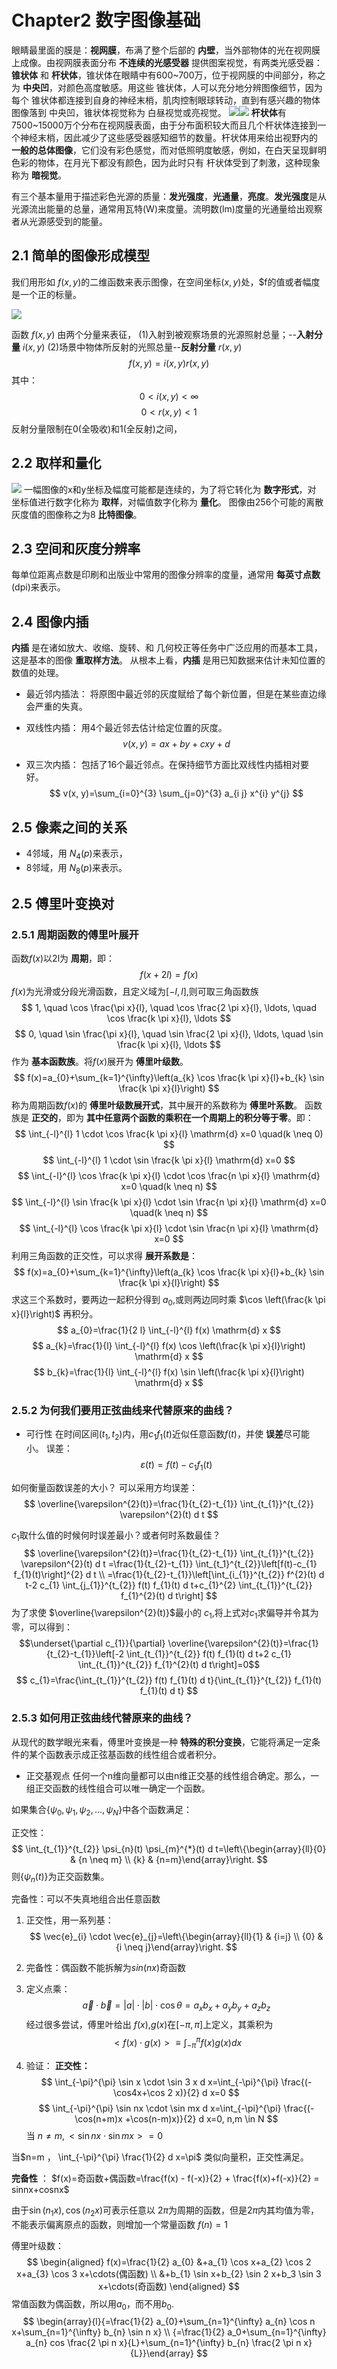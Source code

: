 # Chapter2 数字图像基础
眼睛最里面的膜是：**视网膜**，布满了整个后部的 **内壁**，当外部物体的光在视网膜上成像。由视网膜表面分布 **不连续的光感受器** 提供图案视觉，有两类光感受器：**锥状体** 和 **杆状体**，锥状体在眼睛中有600~700万，位于视网膜的中间部分，称之为 **中央凹**，对颜色高度敏感。用这些 锥状体，人可以充分地分辨图像细节，因为每个 锥状体都连接到自身的神经末梢，肌肉控制眼球转动，直到有感兴趣的物体图像落到 中央凹，锥状体视觉称为 白昼视觉或亮视觉。
![](picture/2019-07-23-10-58-36.png)![](picture/2019-07-23-10-58-38.png)
**杆状体**有 7500~15000万个分布在视网膜表面，由于分布面积较大而且几个杆状体连接到一个神经末梢，因此减少了这些感受器感知细节的数量。杆状体用来给出视野内的 **一般的总体图像**，它们没有彩色感觉，而对低照明度敏感，例如，在白天呈现鲜明色彩的物体，在月光下都没有颜色，因为此时只有 杆状体受到了刺激，这种现象称为 **暗视觉**。

有三个基本量用于描述彩色光源的质量：**发光强度**，**光通量**，**亮度**。**发光强度**是从光源流出能量的总量，通常用瓦特(W)来度量。流明数(lm)度量的光通量给出观察者从光源感受到的能量。

## 2.1 简单的图像形成模型
我们用形如 $f(x,y)$的二维函数来表示图像，在空间坐标$(x,y)$处，$f的值或者幅度是一个正的标量。

![](picture/2019-07-23-13-53-25.png)

函数 $f(x,y)$ 由两个分量来表征，
(1)入射到被观察场景的光源照射总量；--**入射分量** $i(x,y)$
(2)场景中物体所反射的光照总量--**反射分量** $r(x,y)$
$$
f(x, y)=i(x, y) r(x, y)
$$
其中：
$$
0<i(x, y)<\infty
$$
$$
0<r(x, y)<1
$$
反射分量限制在0(全吸收)和1(全反射)之间，

## 2.2 取样和量化
![](picture/2019-07-23-14-02-29.png)
一幅图像的x和y坐标及幅度可能都是连续的，为了将它转化为 **数字形式**，对 坐标值进行数字化称为 **取样**，对幅值数字化称为 **量化**。
图像由256个可能的离散灰度值的图像称之为8 **比特图像**。

## 2.3 空间和灰度分辨率
每单位距离点数是印刷和出版业中常用的图像分辨率的度量，通常用 **每英寸点数**(dpi)来表示。

## 2.4 图像内插
**内插** 是在诸如放大、收缩、旋转、和 几何校正等任务中广泛应用的而基本工具，这是基本的图像 **重取样方法**。
从根本上看，**内插** 是用已知数据来估计未知位置的数值的处理。
* 最近邻内插法：
  将原图中最近邻的灰度赋给了每个新位置，但是在某些直边缘会严重的失真。

* 双线性内插：
  用4个最近邻去估计给定位置的灰度。
$$
v(x, y)=a x+b y+c x y+d
$$

* 双三次内插：
  包括了16个最近邻点。在保持细节方面比双线性内插相对要好。
    $$
v(x, y)=\sum_{i=0}^{3} \sum_{j=0}^{3} a_{i j} x^{i} y^{j}
    $$


## 2.5 像素之间的关系
* 4邻域，用 $N_4(p)$来表示，
* 8邻域，用 $N_8(p)$来表示。

## 2.5  傅里叶变换对
### 2.5.1 周期函数的傅里叶展开 
函数$f(x)$以2l为 **周期**，即：
$$
f(x+2 l)=f(x)
$$
$f(x)$为光滑或分段光滑函数，且定义域为$[-l,l]$,则可取三角函数族
$$
1, \quad \cos \frac{\pi x}{l}, \quad \cos \frac{2 \pi x}{l}, \ldots, \quad \cos \frac{k \pi x}{l}, \ldots
$$
$$
0, \quad \sin \frac{\pi x}{l}, \quad \sin \frac{2 \pi x}{l}, \ldots, \quad \sin \frac{k \pi x}{l}, \ldots
$$
作为 **基本函数族**。将$f(x)$展开为 **傅里叶级数**。
$$
f(x)=a_{0}+\sum_{k=1}^{\infty}\left(a_{k} \cos \frac{k \pi x}{l}+b_{k} \sin \frac{k \pi x}{l}\right)
$$
称为周期函数$f(x)$的 **傅里叶级数展开式**，其中展开的系数称为 **傅里叶系数**。
函数族是 **正交的**，即为 **其中任意两个函数的乘积在一个周期上的积分等于零**。即：
$$
\int_{-l}^{l} 1 \cdot \cos \frac{k \pi x}{l} \mathrm{d} x=0 \quad(k \neq 0)
$$
$$
\int_{-l}^{l} 1 \cdot \sin \frac{k \pi x}{l} \mathrm{d} x=0
$$
$$
\int_{-l}^{l} \cos \frac{k \pi x}{l} \cdot \cos \frac{n \pi x}{l} \mathrm{d} x=0 \quad(k \neq n)
$$
$$
\int_{-l}^{l} \sin \frac{k \pi x}{l} \cdot \sin \frac{n \pi x}{l} \mathrm{d} x=0 \quad(k \neq n)
$$
$$
\int_{-l}^{l} \cos \frac{k \pi x}{l} \cdot \sin \frac{n \pi x}{l} \mathrm{d} x=0
$$
利用三角函数的正交性，可以求得 **展开系数是**：
$$
f(x)=a_{0}+\sum_{k=1}^{\infty}\left(a_{k} \cos \frac{k \pi x}{l}+b_{k} \sin \frac{k \pi x}{l}\right)
$$
求这三个系数时，要两边一起积分得到 $a_0$,或则两边同时乘 $\cos \left(\frac{k \pi x}{l}\right)$ 再积分。
$$
a_{0}=\frac{1}{2 l} \int_{-l}^{l} f(x) \mathrm{d} x
$$
$$
a_{k}=\frac{1}{l} \int_{-l}^{l} f(x) \cos \left(\frac{k \pi x}{l}\right) \mathrm{d} x
$$
$$
b_{k}=\frac{1}{l} \int_{-l}^{l} f(x) \sin \left(\frac{k \pi x}{l}\right) \mathrm{d} x
$$

### 2.5.2 为何我们要用正弦曲线来代替原来的曲线？
* 可行性
  在时间区间$(t_1,t_2)$内，用$c_1f_1(t)$近似任意函数$f(t)$，并使 **误差**尽可能小。
  误差： 
$$
\varepsilon(t)=f(t)-c_{1} f_{1}(t)
$$

如何衡量函数误差的大小？
可以采用方均误差：
$$
\overline{\varepsilon^{2}(t)}=\frac{1}{t_{2}-t_{1}} \int_{t_{1}}^{t_{2}} \varepsilon^{2}(t) d t
$$

$c_1$取什么值的时候何时误差最小？或者何时系数最佳？
$$
\overline{\varepsilon^{2}(t)}=\frac{1}{t_{2}-t_{1}} \int_{t_{1}}^{t_{2}} \varepsilon^{2}(t) d t
=\frac{1}{t_{2}-t_{1}} \int_{t_1}^{t_{2}}\left[f(t)-c_{1} f_{1}(t)\right]^{2} d t
\\
=\frac{1}{t_{2}-t_{1}}\left[\int_{i_{1}}^{t_{2}} f^{2}(t) d t-2 c_{1} \int_{j_{1}}^{t_{2}} f(t) f_{1}(t) d t+c_{1}^{2} \int_{t_{1}}^{t_{2}} f_{1}^{2}(t) d t\right]
$$
为了求使 $\overline{\varepsilon^{2}(t)}$最小的 $c_1$,将上式对$c_1$求偏导并令其为零，可以得到：
$$\underset{\partial c_{1}}{\partial} \overline{\varepsilon^{2}(t)}=\frac{1}{t_{2}-t_{1}}\left[-2 \int_{t_{1}}^{t_{2}} f(t) f_{1}(t) d t+2 c_{1} \int_{t_{1}}^{t_{2}} f_{1}^{2}(t) d t\right]=0$$
$$
c_{1}=\frac{\int_{t_{1}}^{t_{2}} f(t) f_{1}(t) d t}{\int_{t_{1}}^{t_{2}} f_{1}(t) f_{1}(t) d t}
$$

### 2.5.3 如何用正弦曲线代替原来的曲线？
从现代的数学眼光来看，傅里叶变换是一种 **特殊的积分变换**，它能将满足一定条件的某个函数表示成正弦基函数的线性组合或者积分。

* 正交基观点
  任何一个n维向量都可以由n维正交基的线性组合确定。那么，一组正交函数的线性组合可以唯一确定一个函数。
  
如果集合$\left\{\psi_{0}, \psi_{1}, \psi_{2}, \ldots, \psi_{N}\right\}$中各个函数满足：

正交性：
$$
\int_{t_{1}}^{t_{2}} \psi_{n}(t) \psi_{m}^{*}(t) d t=\left\{\begin{array}{ll}{0} & {n \neq m} \\ {k} & {n=m}\end{array}\right.
$$
则$\left\{\psi_{n}(t)\right\}$为正交函数集。

完备性：可以不失真地组合出任意函数

1. 正交性，用一系列基：
$$
\vec{e}_{i} \cdot \vec{e}_{j}=\left\{\begin{array}{ll}{1} & {i=j} \\ {0} & {i \neq j}\end{array}\right.
$$

2. 完备性：偶函数不能拆解为$sin(nx)$奇函数
3. 定义点乘： 
$$
\vec{a} \cdot \vec{b}=|a| \cdot|b| \cdot \cos \theta=a_{x} b_{x}+a_{y} b_{y}+a_{z} b_{z}
$$
经过很多尝试，傅里叶给出 $f(x)$,$g(x)$在$[- \pi,\pi]$上定义，其乘积为 
$$
<f(x) \cdot g(x)>\equiv \int_{-\pi}^{\pi} f(x) g(x) d x
$$

4. 验证：
**正交性：**
$$
\int_{-\pi}^{\pi} \sin x \cdot \sin 3 x d x=\int_{-\pi}^{\pi} \frac{(-\cos4x+\cos 2 x)}{2} d x=0
$$
$$
\int_{-\pi}^{\pi} \sin nx \cdot \sin mx d x=\int_{-\pi}^{\pi} \frac{(-\cos(n+m)x +\cos(n-m)x)}{2} d x=0, n,m \in N
$$
当 $n \neq m, <\sin n x \cdot \sin m x>=0$

当$n=m ， \int_{-\pi}^{\pi} \frac{1}{2} d x=\pi$
类似向量积，正交性满足。

**完备性** ：
$f(x)=奇函数+偶函数=\frac{f(x) - f(-x)}{2} + \frac{f(x)+f(-x)}{2} = sinnx+cosnx$

由于$\sin (n_1x),\cos (n_2x)$可表示任意以 $2\pi$为周期的函数，但是$2\pi$内其均值为零，不能表示偏离原点的函数，则增加一个常量函数 $f(n)=1$

傅里叶级数：
$$
\begin{aligned} f(x)=\frac{1}{2} a_{0} &+a_{1} \cos x+a_{2} \cos 2 x+a_{3} \cos 3 x+\cdots(偶函数) \\ &+b_{1} \sin x+b_{2} \sin 2 x+b_3 \sin 3 x+\cdots(奇函数) \end{aligned}
$$
常值函数为偶函数，所以用$a_0$，而不用$b_0$.
$$
\begin{array}{l}{=\frac{1}{2} a_{0}+\sum_{n=1}^{\infty} a_{n} \cos n x+\sum_{n=1}^{\infty} b_{n} \sin n x} \\ {=\frac{1}{2} a_0+\sum_{n=1}^{\infty} a_{n} cos \frac{2 \pi n x}{L}+\sum_{n=1}^{\infty} b_{n} \frac{2 \pi n x}{L}}\end{array}
$$

